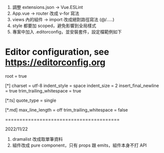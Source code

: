 1. 調整 extensions.json -> Vue.ESLint
2. App.vue -> router 改成 v-for 寫法
3. views 內的組件 -> import 改成絕對路徑寫法 (@/.....)
4. style 都要加 scoped，避免影響到全局樣式
5. 專案中加入 .editorconfig，並安裝套件，設定檔範例如下
# Editor configuration, see https://editorconfig.org
root = true

[*]
charset = utf-8
indent_style = space
indent_size = 2
insert_final_newline = true
trim_trailing_whitespace = true

[*.ts]
quote_type = single

[*.md]
max_line_length = off
trim_trailing_whitespace = false

========================================

2022/11/22
1. dramalist 改成取單筆資料
2. 組件改成 pure component，只有 props 跟 emits，組件本身不打 API
